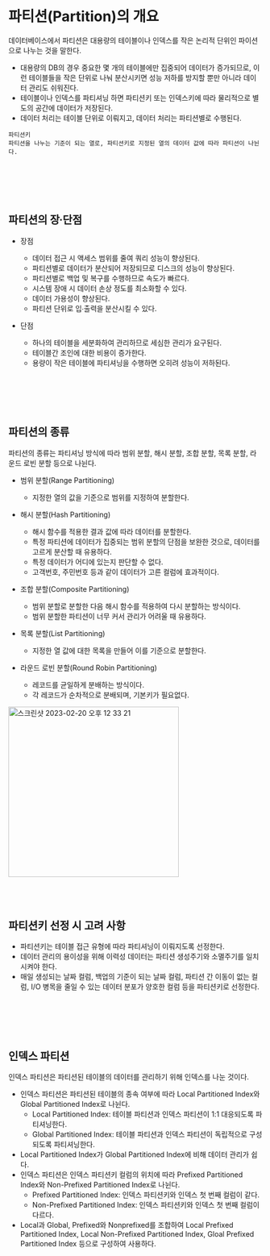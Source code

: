 # 파티션(Partition)의 개요
데이터베이스에서 파티션은 대용량의 테이블이나 인덱스를 작은 논리적 단위인 파이션으로 나누는 것을 말한다.
- 대용량의 DB의 경우 중요한 몇 개의 테이블에만 집중되어 데이터가 증가되므로, 이런 테이블들을 작은 단위로 나눠 분산시키면 성능 저하를 방지할 뿐만 아니라 데이터 관리도 쉬워진다.
- 테이블이나 인덱스를 파티셔닝 하면 파티션키 또는 인덱스키에 따라 물리적으로 별도의 공간에 데이터가 저장된다.
- 데이터 처리는 테이블 단위로 이뤄지고, 데이터 처리는 파티션별로 수행된다.
```
파티션키
파티션을 나누는 기준이 되는 열로, 파티션키로 지정된 열의 데이터 값에 따라 파티션이 나뉜다.
```

<br>
<br>
<br>
<br>

## 파티션의 장∙단점

- 장점
    * 데이터 접근 시 액세스 범위를 줄여 쿼리 성능이 향상된다.
    * 파티션별로 데이터가 분산되어 저장되므로 디스크의 성능이 향상된다.
    * 파티션별로 백업 및 복구를 수행하므로 속도가 빠르다.
    * 시스템 장애 시 데이터 손상 정도를 최소화할 수 있다.
    * 데이터 가용성이 향상된다.
    * 파티션 단위로 입∙출력을 분산시킬 수 있다.

- 단점
    * 하나의 테이블을 세분화하여 관리하므로 세심한 관리가 요구된다.    
    * 테이블간 조인에 대한 비용이 증가한다.    
    * 용량이 작은 테이블에 파티셔닝을 수행하면 오히려 성능이 저하된다.

<br>        
<br>        
<br>        
<br>        

## 파티션의 종류
파티션의 종류는 파티셔닝 방식에 따라 범위 분할, 해시 분할, 조합 분할, 목록 분할, 라운드 로빈 분할 등으로 나뉜다.

- 범위 분할(Range Partitioning)
    * 지정한 열의 값을 기준으로 범위를 지정하여 분할한다.

- 해시 분할(Hash Partitioning)
    * 해시 함수를 적용한 결과 값에 따라 데이터를 분할한다.    
    * 특정 파티션에 데이터가 집중되는 범위 분할의 단점을 보완한 것으로, 데이터를 고르게 분산할 때 유용하다.    
    * 특정 데이터가 어디에 있는지 판단할 수 없다.    
    * 고객번호, 주민번호 등과 같이 데이터가 고른 컬럼에 효과적이다.

- 조합 분할(Composite Partitioning)
    * 범위 분할로 분할한 다음 해시 함수를 적용하여 다시 분할하는 방식이다.        
    * 범위 분할한 파티션이 너무 커서 관리가 어려울 때 유용하다.

- 목록 분할(List Partitioning)
    * 지정한 열 값에 대한 목록을 만들어 이를 기준으로 분할한다.            

- 라운드 로빈 분할(Round Robin Partitioning)
    * 레코드를 균일하게 분배하는 방식이다.
    * 각 레코드가 순차적으로 분배되며, 기본키가 필요없다.

<img width="338" alt="스크린샷 2023-02-20 오후 12 33 21" src="https://user-images.githubusercontent.com/125357376/220003483-2e7d4010-e48c-495b-bb61-a129e4c5c893.png">

<br>
<br>
<br>
<br>

## 파티션키 선정 시 고려 사항
- 파티션키는 테이블 접근 유형에 따라 파티셔닝이 이뤄지도록 선정한다.
- 데이터 관리의 용이성을 위해 이력성 데이터는 파티션 생성주기와 소멸주기를 일치시켜야 한다.
- 매일 생성되는 날짜 컬럼, 백업의 기준이 되는 날짜 컬럼, 파티션 간 이동이 없는 컬럼, I/O 병목을 줄일 수 있는 데이터 분포가 양호한 컬럼 등을 파티션키로 선정한다.

<br>
<br>
<br>
<br>

## 인덱스 파티션
인덱스 파티션은 파티션된 테이블의 데이터를 관리하기 위해 인덱스를 나눈 것이다.
- 인덱스 파티션은 파티션된 테이블의 종속 여부에 따라 Local Partitioned Index와 Global Partitioned Index로 나뉜다.
    * Local Partitioned Index: 테이블 파티션과 인덱스 파티션이 1:1 대응되도록 파티셔닝한다.
    * Global Partitioned Index: 테이블 파티션과 인덱스 파티션이 독립적으로 구성되도록 파티셔닝한다.
- Local Partitioned Index가 Global Partitioned Index에 비해 데이터 관리가 쉽다.
- 인덱스 파티션은 인덱스 파티션키 컬럼의 위치에 따라 Prefixed Partitioned Index와 Non-Prefixed Partitioned Index로 나뉜다.
    * Prefixed Partitioned Index: 인덱스 파티션키와 인덱스 첫 번째 컬럼이 같다.    
    * Non-Prefixed Partitioned Index: 인덱스 파티션키와 인덱스 첫 번째 컬럼이 다르다.
- Local과 Global, Prefixed와 Nonprefixed를 조합하여 Local Prefixed Partitioned Index, Local Non-Prefixed Partitioned Index, Gloal Prefixed Partitioned Index 등으로 구성하여 사용하다.

